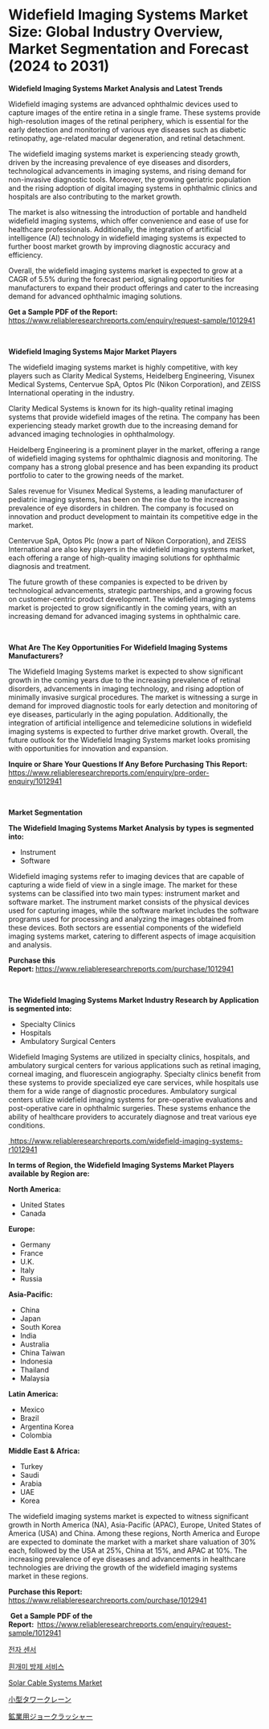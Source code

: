 <p><h1>Widefield Imaging Systems Market Size: Global Industry Overview, Market Segmentation and Forecast (2024 to 2031)</h1></p><p><strong>Widefield Imaging Systems Market Analysis and Latest Trends</strong></p>
<p><p>Widefield imaging systems are advanced ophthalmic devices used to capture images of the entire retina in a single frame. These systems provide high-resolution images of the retinal periphery, which is essential for the early detection and monitoring of various eye diseases such as diabetic retinopathy, age-related macular degeneration, and retinal detachment.</p><p>The widefield imaging systems market is experiencing steady growth, driven by the increasing prevalence of eye diseases and disorders, technological advancements in imaging systems, and rising demand for non-invasive diagnostic tools. Moreover, the growing geriatric population and the rising adoption of digital imaging systems in ophthalmic clinics and hospitals are also contributing to the market growth.</p><p>The market is also witnessing the introduction of portable and handheld widefield imaging systems, which offer convenience and ease of use for healthcare professionals. Additionally, the integration of artificial intelligence (AI) technology in widefield imaging systems is expected to further boost market growth by improving diagnostic accuracy and efficiency.</p><p>Overall, the widefield imaging systems market is expected to grow at a CAGR of 5.5% during the forecast period, signaling opportunities for manufacturers to expand their product offerings and cater to the increasing demand for advanced ophthalmic imaging solutions.</p></p>
<p><strong>Get a Sample PDF of the Report:&nbsp;</strong> <a href="https://www.reliableresearchreports.com/enquiry/request-sample/1012941">https://www.reliableresearchreports.com/enquiry/request-sample/1012941</a></p>
<p>&nbsp;</p>
<p><strong>Widefield Imaging Systems Major Market Players</strong></p>
<p><p>The widefield imaging systems market is highly competitive, with key players such as Clarity Medical Systems, Heidelberg Engineering, Visunex Medical Systems, Centervue SpA, Optos Plc (Nikon Corporation), and ZEISS International operating in the industry.</p><p>Clarity Medical Systems is known for its high-quality retinal imaging systems that provide widefield images of the retina. The company has been experiencing steady market growth due to the increasing demand for advanced imaging technologies in ophthalmology.</p><p>Heidelberg Engineering is a prominent player in the market, offering a range of widefield imaging systems for ophthalmic diagnosis and monitoring. The company has a strong global presence and has been expanding its product portfolio to cater to the growing needs of the market.</p><p>Sales revenue for Visunex Medical Systems, a leading manufacturer of pediatric imaging systems, has been on the rise due to the increasing prevalence of eye disorders in children. The company is focused on innovation and product development to maintain its competitive edge in the market.</p><p>Centervue SpA, Optos Plc (now a part of Nikon Corporation), and ZEISS International are also key players in the widefield imaging systems market, each offering a range of high-quality imaging solutions for ophthalmic diagnosis and treatment.</p><p>The future growth of these companies is expected to be driven by technological advancements, strategic partnerships, and a growing focus on customer-centric product development. The widefield imaging systems market is projected to grow significantly in the coming years, with an increasing demand for advanced imaging systems in ophthalmic care.</p></p>
<p>&nbsp;</p>
<p><strong>What Are The Key Opportunities For Widefield Imaging Systems Manufacturers?</strong></p>
<p><p>The Widefield Imaging Systems market is expected to show significant growth in the coming years due to the increasing prevalence of retinal disorders, advancements in imaging technology, and rising adoption of minimally invasive surgical procedures. The market is witnessing a surge in demand for improved diagnostic tools for early detection and monitoring of eye diseases, particularly in the aging population. Additionally, the integration of artificial intelligence and telemedicine solutions in widefield imaging systems is expected to further drive market growth. Overall, the future outlook for the Widefield Imaging Systems market looks promising with opportunities for innovation and expansion.</p></p>
<p><strong>Inquire or Share Your Questions If Any Before Purchasing This Report:</strong> <a href="https://www.reliableresearchreports.com/enquiry/pre-order-enquiry/1012941">https://www.reliableresearchreports.com/enquiry/pre-order-enquiry/1012941</a></p>
<p>&nbsp;</p>
<p><strong>Market Segmentation</strong></p>
<p><strong>The Widefield Imaging Systems Market Analysis by types is segmented into:</strong></p>
<p><ul><li>Instrument</li><li>Software</li></ul></p>
<p><p>Widefield imaging systems refer to imaging devices that are capable of capturing a wide field of view in a single image. The market for these systems can be classified into two main types: instrument market and software market. The instrument market consists of the physical devices used for capturing images, while the software market includes the software programs used for processing and analyzing the images obtained from these devices. Both sectors are essential components of the widefield imaging systems market, catering to different aspects of image acquisition and analysis.</p></p>
<p><strong>Purchase this Report:&nbsp;</strong><a href="https://www.reliableresearchreports.com/purchase/1012941">https://www.reliableresearchreports.com/purchase/1012941</a></p>
<p>&nbsp;</p>
<p><strong>The Widefield Imaging Systems Market Industry Research by Application is segmented into:</strong></p>
<p><ul><li>Specialty Clinics</li><li>Hospitals</li><li>Ambulatory Surgical Centers</li></ul></p>
<p><p>Widefield Imaging Systems are utilized in specialty clinics, hospitals, and ambulatory surgical centers for various applications such as retinal imaging, corneal imaging, and fluorescein angiography. Specialty clinics benefit from these systems to provide specialized eye care services, while hospitals use them for a wide range of diagnostic procedures. Ambulatory surgical centers utilize widefield imaging systems for pre-operative evaluations and post-operative care in ophthalmic surgeries. These systems enhance the ability of healthcare providers to accurately diagnose and treat various eye conditions.</p></p>
<p><a href="https://www.reliableresearchreports.com/widefield-imaging-systems-r1012941">&nbsp;https://www.reliableresearchreports.com/widefield-imaging-systems-r1012941</a></p>
<p><strong>In terms of Region, the Widefield Imaging Systems Market Players available by Region are:</strong></p>
<p>
    <p> <strong> North America: </strong>
        <ul>
            <li>United States</li>
            <li>Canada</li>
        </ul>
        </p> 
    <p> <strong> Europe: </strong>
        <ul>
            <li>Germany</li>
            <li>France</li>
            <li>U.K.</li>
            <li>Italy</li>
            <li>Russia</li>
        </ul>
        </p> 
    <p> <strong> Asia-Pacific: </strong>
        <ul>
            <li>China</li>
            <li>Japan</li>
            <li>South Korea</li>
            <li>India</li>
            <li>Australia</li>
            <li>China Taiwan</li>
            <li>Indonesia</li>
            <li>Thailand</li>
            <li>Malaysia</li>
        </ul>
        </p> 
    <p> <strong> Latin America: </strong>
        <ul>
            <li>Mexico</li>
            <li>Brazil</li>
            <li>Argentina Korea</li>
            <li>Colombia</li>
        </ul>
        </p> 
    <p> <strong> Middle East & Africa: </strong>
        <ul>
            <li>Turkey</li>
            <li>Saudi</li>
            <li>Arabia</li>
            <li>UAE</li>
            <li>Korea</li>
        </ul>
    </p>
    </p>
<p><p>The widefield imaging systems market is expected to witness significant growth in North America (NA), Asia-Pacific (APAC), Europe, United States of America (USA) and China. Among these regions, North America and Europe are expected to dominate the market with a market share valuation of 30% each, followed by the USA at 25%, China at 15%, and APAC at 10%. The increasing prevalence of eye diseases and advancements in healthcare technologies are driving the growth of the widefield imaging systems market in these regions.</p></p>
<p><strong>Purchase this Report: </strong><a href="https://www.reliableresearchreports.com/purchase/1012941">https://www.reliableresearchreports.com/purchase/1012941</a></p>
<p>&nbsp;<strong>Get a Sample PDF of the Report:&nbsp;&nbsp;</strong><a href="https://www.reliableresearchreports.com/enquiry/request-sample/1012941">https://www.reliableresearchreports.com/enquiry/request-sample/1012941</a></p>
<p><strong></strong></p>
<p><p><a href="https://medium.com/@brianankunding2022/%EC%A0%84%EC%9E%90-%EC%84%BC%EC%84%9C-%EC%8B%9C%EC%9E%A5-%EC%8B%9C%EC%9E%A5-cagr-%EC%8B%9C%EC%9E%A5-%EB%8F%99%ED%96%A5-%EB%B0%8F-%EC%84%B1%EC%9E%A5-%EC%A0%84%EB%9E%B5%EC%97%90-%EB%8C%80%ED%95%9C-%ED%86%B5%EC%B0%B0%EB%A0%A5-cc3f6fbb5377">전자 센서</a></p><p><a href="https://github.com/xvz497517413/Market-Research-Report-List-2/blob/main/159262449922.md">흰개미 방제 서비스</a></p><p><a href="https://www.linkedin.com/pulse/solar-cable-systems-market-analysis-its-cagr-segmentation-global-b44je">Solar Cable Systems Market</a></p><p><a href="https://github.com/KaydenJohns1964/Market-Research-Report-List-1/blob/main/857767853834.md">小型タワークレーン</a></p><p><a href="https://github.com/decker5351/Market-Research-Report-List-1/blob/main/329633153835.md">鉱業用ジョークラッシャー</a></p></p>